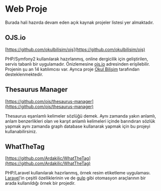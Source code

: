 # Web Proje

Burada hali hazırda devam eden açık kaynak projeler listesi yer almaktadır.

## OJS.io

[https://github.com/okulbilisim/ojs](https://github.com/okulbilisim/ojs)

PHP/Symfony2 kullanılarak hazırlanmış, online dergicilik için geliştirilen, servis tabanlı bir uygulamadır. Önizlemesine [ojs.io](http://ojs.io) adresinden erişilebilir. Projenin şu an 14 katılımcısı var. Ayrıca proje [Okul Bilişim](http://okulbilisim.com) tarafından desteklenmektedir.

## Thesaurus Manager

[https://github.com/ojs/thesaurus-manager](https://github.com/ojs/thesaurus-manager)

Thesaurus eşanlamlı kelimeler sözlüğü demek. Aynı zamanda yakın anlamlı, anlam benzerlikleri olan ve karşıt anlamlı kelimeleri içinde barındıran sözlük yapmak aynı zamanda graph database kullanarak yapmak için bu projeyi kullanabilirsiniz.

## WhatTheTag

[https://github.com/Ardakilic/WhatTheTag](https://github.com/Ardakilic/WhatTheTag)

PHP/Laravel kullanılarak hazırlanmış, örnek resim etiketleme uygulaması. [Laravel](https://laravel.com/)'in çeşitli özelliklerinin ve de [gulp](http://gulpjs.com/) gibi otomasyon araçlarının bir arada kullanıldığı örnek bir projedir.
